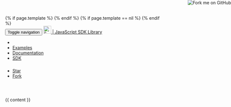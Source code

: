 <!DOCTYPE html>
<html lang="en">
<head>
  <!-- Global site tag (gtag.js) - Google Analytics -->
  <script async src="https://www.googletagmanager.com/gtag/js?id=UA-58453303-6"></script>
  <script>
    window.dataLayer = window.dataLayer || [];
    function gtag(){dataLayer.push(arguments);}
    gtag('js', new Date());
  
    gtag('config', 'UA-58453303-6');
  </script>

  <base href="{{ site.baseurl }}/"></base>
  <meta charset="utf-8">
  <meta http-equiv="X-UA-Compatible" content="IE=edge">
  <meta name="viewport" content="width=device-width, initial-scale=1">
  <title>JavaScript Powered Forms and Form.io SDK</title>
  {% if page.template %}
    <link href="https://maxcdn.bootstrapcdn.com/bootswatch/3.3.7/{{ page.template }}/bootstrap.min.css" rel="stylesheet">
  {% endif %}
  {% if page.template == nil %}
    <link href="https://maxcdn.bootstrapcdn.com/bootstrap/3.3.7/css/bootstrap.min.css" rel="stylesheet">
  {% endif %}
  <link href="https://unpkg.com/bootstrap-vertical-tabs@1.2.2/bootstrap.vertical-tabs.min.css" rel="stylesheet">
  <link href="{{ site.baseurl }}/dist/formio.full.min.css" rel="stylesheet">
  <!-- HTML5 shim and Respond.js for IE8 support of HTML5 elements and media queries -->
  <!-- WARNING: Respond.js doesn't work if you view the page via file:// -->
  <!--[if lt IE 9]>
  <script src="https://oss.maxcdn.com/html5shiv/3.7.3/html5shiv.min.js"></script>
  <script src="https://oss.maxcdn.com/respond/1.4.2/respond.min.js"></script>
  <![endif]-->
  <script src="{{ site.baseurl }}/dist/formio.full.js"></script>
</head>
<body>
<a href="https://github.com/formio/formio.js"><img style="position: absolute; top: 0; right: 0; border: 0;z-index:3000;" src="https://camo.githubusercontent.com/e7bbb0521b397edbd5fe43e7f760759336b5e05f/68747470733a2f2f73332e616d617a6f6e6177732e636f6d2f6769746875622f726962626f6e732f666f726b6d655f72696768745f677265656e5f3030373230302e706e67" alt="Fork me on GitHub" data-canonical-src="https://s3.amazonaws.com/github/ribbons/forkme_right_green_007200.png"></a>
<nav class="navbar navbar-default navbar-fixed-top">
  <div class="container">
    <div class="navbar-header">
      <button type="button" class="navbar-toggle collapsed" data-toggle="collapse" data-target="#navbar" aria-expanded="false" aria-controls="navbar">
        <span class="sr-only">Toggle navigation</span>
        <span class="icon-bar"></span>
        <span class="icon-bar"></span>
        <span class="icon-bar"></span>
      </button>
      <a class="navbar-brand" href="https://form.io">
        <img height="25px;" style="display: inline;" alt="Form.io" src="https://help.form.io/assets/formio-logo.png"> | JavaScript SDK Library
      </a>
    </div>
    <div id="navbar" class="collapse navbar-collapse">
      <ul class="nav navbar-nav">
        <li {% if page.section == 'home' %}class="active"{% endif %}><a href="{{ site.baseurl }}"><span class="glyphicon glyphicon-home"></span></a></li>
        <li {% if page.section == 'examples' %}class="active"{% endif %}><a href="app/examples"><span class="glyphicon glyphicon-check"></span> Examples</a></li>
        <li><a target="_blank" href="https://github.com/formio/formio.js/wiki"><span class="glyphicon glyphicon-book"></span> Documentation</a></li>
        <li {% if page.section == 'sdk'%}class="active"{% endif %}><a href="app/sdk"><span class="glyphicon glyphicon-list-alt"></span> SDK</a></li>
      </ul>
      <ul class="nav navbar-nav navbar-right" style="padding-top: 10px">
        <li><a class="github-button navbar-link" href="https://github.com/formio/formio.js" data-size="large" data-show-count="true" aria-label="Star formio/formio.js on GitHub">Star</a></li>
        <li><a class="github-button navbar-link" href="https://github.com/formio/formio.js/fork" data-size="large" data-show-count="true" aria-label="Fork formio/formio.js on GitHub">Fork</a></li>
      </ul>
    </div><!--/.nav-collapse -->
  </div>
</nav>
<div class="container" style="margin-top: 60px;">
  {{ content }}
</div>
<script async defer src="https://buttons.github.io/buttons.js"></script>
</body>
</html>
